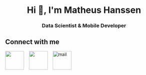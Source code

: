 <h1 align="center">Hi 👋, I'm Matheus Hanssen</h1>
<h3 align="center">Data Scientist & Mobile Developer</h3>

## Connect with me

<p align="left">
  <a href="https://www.linkedin.com/in/matheus-hanssen/" target="blank"
    ><img
      align="center"
      src="https://img.icons8.com/color/96/000000/linkedin.png"
      width="60px"
      height="60px"
  /></a>
  &nbsp;&nbsp;
  <a href="http://www.matheushanssen.com/" target="blank"
    ><img
      align="center"
      src="https://documents-mh.s3.us-east-2.amazonaws.com/logo.png"
      width="60px"
      height="60px"
  /></a>
  &nbsp;&nbsp;
  <a href="mailto:matheus.hanssen@hotmail.com" target="blank"
    ><img
      alt="mail"
      title="mail"
      align="center"
      src="https://img.icons8.com/color/96/000000/microsoft-outlook-2019--v2.png"
      width="60px"
      height="60px"
  /></a>
  &nbsp;&nbsp;
</p>

